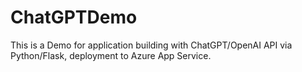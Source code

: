 # ChatGPTDemo
This is a Demo for application building with ChatGPT/OpenAI API via Python/Flask, deployment to Azure App Service.
